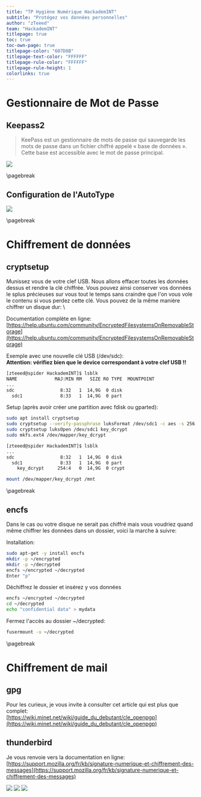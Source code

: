 ```yaml
---
title: "TP Hygiène Numérique HackademINT"
subtitle: "Protégez vos données personnelles"
author: "zTeeed"
team: "HackademINT"
titlepage: true
toc: true
toc-own-page: true
titlepage-color: "607D8B"
titlepage-text-color: "FFFFFF"
titlepage-rule-color: "FFFFFF"
titlepage-rule-height: 1
colorlinks: true
---
```


# Gestionnaire de Mot de Passe

## Keepass2

> KeePass est un gestionnaire de mots de passe qui sauvegarde les mots de passe dans un fichier
> chiffré appelé « base de données ». Cette base est accessible avec le mot de passe principal.

![](images/keepass1.png)

\pagebreak

## Configuration de l'AutoType

![](images/keepass2.png)

\pagebreak

# Chiffrement de données

## cryptsetup

Munissez vous de votre clef USB. Nous allons effacer toutes les données dessus
et rendre la clé chiffrée. Vous pouvez ainsi conserver vos données le splus
précieuses sur vous tout le temps sans craindre que l'on vous vole le contenu si
vous perdez cette clé. Vous pouvez de la même manière chiffrer un disque dur: \

Documentation complète en ligne:\
[https://help.ubuntu.com/community/EncryptedFilesystemsOnRemovableStorage](https://help.ubuntu.com/community/EncryptedFilesystemsOnRemovableStorage)

Exemple avec une nouvelle clé USB (/dev/sdc): \
**Attention: vérifiez bien que le device correspondant à votre clef USB !!**

```bash
[zteeed@spider HackademINT]$ lsblk
NAME              MAJ:MIN RM   SIZE RO TYPE  MOUNTPOINT
...
sdc                 8:32   1  14,9G  0 disk
  sdc1              8:33   1  14,9G  0 part
```

Setup (après avoir créer une partition avec fdisk ou gparted):
```bash
sudo apt install cryptsetup
sudo cryptsetup --verify-passphrase luksFormat /dev/sdc1 -c aes -s 256 -h sha256
sudo cryptsetup luksOpen /dev/sdc1 key_dcrypt
sudo mkfs.ext4 /dev/mapper/key_dcrypt

[zteeed@spider HackademINT]$ lsblk
...
sdc                 8:32   1  14,9G  0 disk
  sdc1              8:33   1  14,9G  0 part
    key_dcrypt     254:4   0  14,9G  0 crypt

mount /dev/mapper/key_dcrypt /mnt
```

\pagebreak

## encfs

Dans le cas ou votre disque ne serait pas chiffré mais vous voudriez quand même
chiffrer les données dans un dossier, voici la marche à suivre:

Installation:
```bash
sudo apt-get -y install encfs
mkdir -p ~/encrypted
mkdir -p ~/decrypted
encfs ~/encrypted ~/decrypted
Enter "p"
```

Déchiffrez le dossier et insérez y vos données
```bash
encfs ~/encrypted ~/decrypted
cd ~/decrypted
echo "confidential data" > mydata
```

Fermez l'accès au dossier ~/decrypted:
```bash
fusermount -u ~/decrypted
```

\pagebreak

# Chiffrement de mail

## gpg

Pour les curieux, je vous invite à consulter cet article qui est plus que
complet: \
[https://wiki.minet.net/wiki/guide_du_debutant/cle_openpgp](https://wiki.minet.net/wiki/guide_du_debutant/cle_openpgp)


## thunderbird

Je vous renvoie vers la documentation en ligne: \
[https://support.mozilla.org/fr/kb/signature-numerique-et-chiffrement-des-messages](https://support.mozilla.org/fr/kb/signature-numerique-et-chiffrement-des-messages)

![](images/thunderbird.png)
![](images/mail.png)
![](images/mail2.png)

